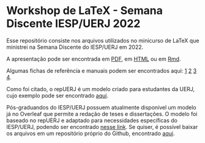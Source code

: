 # Workshop de LaTeX - Semana Discente IESP/UERJ 2022

Esse repositório consiste nos arquivos utilizados no minicurso de LaTeX que ministrei na Semana Discente do IESP/UERJ em 2022. 

A apresentação pode ser encontrada em [PDF](/LaTeX_Discente.pdf), em [HTML](/LaTeX_Discente.html) ou em [Rmd](/LaTeX_Discente.pdfLaTeX_Discente.rmd). 

Algumas fichas de referência e manuais podem ser encontrados aqui: [1](/latex-curto.pdf) [2](/latex_GilbertoSouto.pdf) [3](/LaTeX_RefSheet.pdf) [4](/Chang_LaTeX_sheet.pdf).

Como foi citado, o repUERJ é um modelo criado para estudantes da UERJ, cujo exemplo pode ser encontrado [aqui](/repUERJ.pdf).

Pós-graduandos do IESP/UERJ possuem atualmente disponível um modelo já no Overleaf que permite a redação de teses e dissertações. O modelo foi baseado no repUERJ e adaptado para necessidades específicas do IESP/UERJ, podendo ser encontrado [nesse link](/https://www.overleaf.com/latex/templates/modelo-de-tese-slash-dissertacao-iesp-uerj/dwvhymmgnxyw). Se quiser, é possível baixar os arquivos em um repositório próprio do Github, encontrado [aqui](https://github.com/mateuspestana/modelo_latex_iespuerj). 

